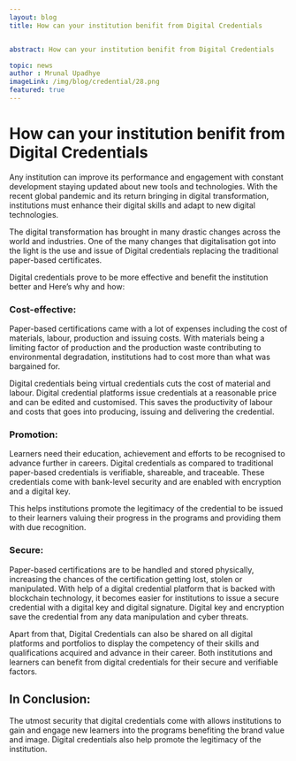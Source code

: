```yaml
---
layout: blog
title: How can your institution benifit from Digital Credentials


abstract: How can your institution benifit from Digital Credentials

topic: news
author : Mrunal Upadhye
imageLink: /img/blog/credential/28.png
featured: true
---
```

# How can your institution benifit from Digital Credentials

Any institution can improve its performance and engagement with constant development staying updated about new tools and technologies. With the recent global pandemic and its return bringing in digital transformation, institutions must enhance their digital skills and adapt to new digital technologies.

The digital transformation has brought in many drastic changes across the world and industries. One of the many changes that digitalisation got into the light is the use and issue of Digital credentials replacing the traditional paper-based certificates.

Digital credentials prove to be more effective and benefit the institution better and Here’s why and how:

### Cost-effective:

Paper-based certifications came with a lot of expenses including the cost of materials, labour, production and issuing costs. With materials being a limiting factor of production and the production waste contributing to environmental degradation, institutions had to cost more than what was bargained for. 

Digital credentials being virtual credentials cuts the cost of material and labour. Digital credential platforms issue credentials at a reasonable price and can be edited and customised. This saves the productivity of labour and costs that goes into producing, issuing and delivering the credential.

### Promotion:

Learners need their education, achievement and efforts to be recognised to advance further in careers. Digital credentials as compared to traditional paper-based credentials is verifiable, shareable, and traceable. These credentials come with bank-level security and are enabled with encryption and a digital key.

This helps institutions promote the legitimacy of the credential to be issued to their learners valuing their progress in the programs and providing them with due recognition. 

### Secure:

Paper-based certifications are to be handled and stored physically, increasing the chances of the certification getting lost, stolen or manipulated. With help of a digital credential platform that is backed with blockchain technology, it becomes easier for institutions to issue a secure credential with a digital key and digital signature. Digital key and encryption save the credential from any data manipulation and cyber threats.

Apart from that, Digital Credentials can also be shared on all digital platforms and portfolios to display the competency of their skills and qualifications acquired and advance in their career. Both institutions and learners can benefit from digital credentials for their secure and verifiable factors.

## In Conclusion:

The utmost security that digital credentials come with allows institutions to gain and engage new learners into the programs benefiting the brand value and image. Digital credentials also help promote the legitimacy of the institution. 







